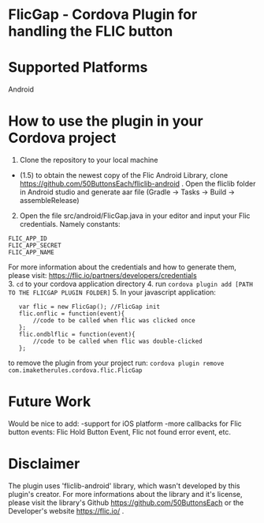FlicGap - Cordova Plugin for handling the FLIC button
=======================

Supported Platforms
=======================
Android 

How to use the plugin in your Cordova project
=======================
1. Clone the repository to your local machine
 - (1.5) to obtain the newest copy of the Flic Android Library, clone https://github.com/50ButtonsEach/fliclib-android . Open the fliclib folder in Android studio and generate aar file (Gradle -> Tasks -> Build -> assembleRelease)
2. Open the file src/android/FlicGap.java in your editor and input your Flic credentials. Namely constants:
```
FLIC_APP_ID
FLIC_APP_SECRET
FLIC_APP_NAME
```
For more information about the credentials and how to generate them, please visit: https://flic.io/partners/developers/credentials  
3. ```cd``` to your cordova application directory
4. run ```cordova plugin add [PATH TO THE FLICGAP PLUGIN FOLDER]```
5. In your javascript application:
```
   var flic = new FlicGap(); //FlicGap init
   flic.onflic = function(event){
       //code to be called when flic was clicked once
   };	
   flic.ondblflic = function(event){
       //code to be called when flic was double-clicked
   };
```
   
to remove the plugin from your project run: ```cordova plugin remove com.imaketherules.cordova.flic.FlicGap```

Future Work
=======================
Would be nice to add:
-support for iOS platform
-more callbacks for Flic button events: Flic Hold Button Event, Flic not found error event, etc.

Disclaimer
=======================
The plugin uses 'fliclib-android' library, which wasn't developed by this plugin's creator. For more informations about the library and it's license, please visit the library's Github https://github.com/50ButtonsEach or the Developer's website https://flic.io/ .